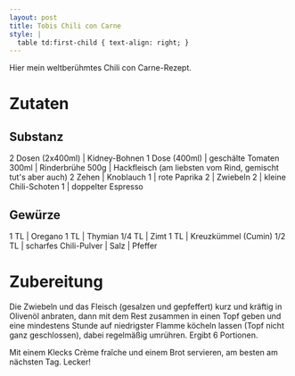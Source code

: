 ```yaml
---
layout: post
title: Tobis Chili con Carne
style: |
  table td:first-child { text-align: right; }
---
```


Hier mein weltberühmtes Chili con Carne-Rezept.

# Zutaten

## Substanz

2 Dosen (2x400ml) | Kidney-Bohnen
1 Dose (400ml) | geschälte Tomaten
300ml | Rinderbrühe
500g | Hackfleisch (am liebsten vom Rind, gemischt tut's aber auch)
2 Zehen | Knoblauch
1 | rote Paprika
2 | Zwiebeln
2 | kleine Chili-Schoten
1 | doppelter Espresso

## Gewürze

1 TL | Oregano
1 TL | Thymian
1/4 TL | Zimt
1 TL | Kreuzkümmel (Cumin)
1/2 TL | scharfes Chili-Pulver
| Salz
| Pfeffer

# Zubereitung

Die Zwiebeln und das Fleisch (gesalzen und gepfeffert) kurz und kräftig in
Olivenöl anbraten, dann mit dem Rest zusammen in einen Topf geben und eine
mindestens Stunde auf niedrigster Flamme köcheln lassen (Topf nicht ganz
geschlossen), dabei regelmäßig umrühren. Ergibt 6 Portionen.

Mit einem Klecks Crème fraîche und einem Brot servieren, am besten am
nächsten Tag. Lecker!

